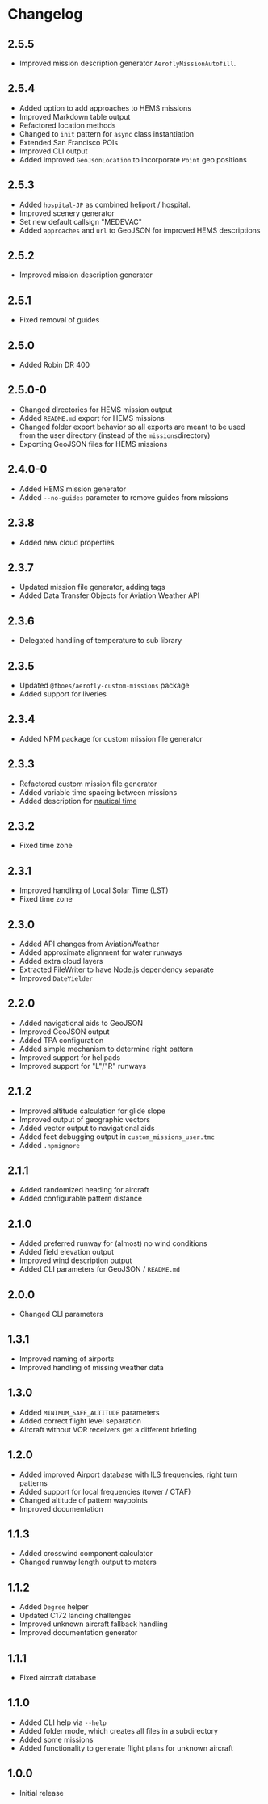 # Changelog

## 2.5.5

- Improved mission description generator `AeroflyMissionAutofill`.

## 2.5.4

- Added option to add approaches to HEMS missions
- Improved Markdown table output
- Refactored location methods
- Changed to `init` pattern for `async` class instantiation
- Extended San Francisco POIs
- Improved CLI output
- Added improved `GeoJsonLocation` to incorporate `Point` geo positions

## 2.5.3

- Added `hospital-JP` as combined heliport / hospital.
- Improved scenery generator
- Set new default callsign "MEDEVAC"
- Added `approaches` and `url` to GeoJSON for improved HEMS descriptions

## 2.5.2

- Improved mission description generator

## 2.5.1

- Fixed removal of guides

## 2.5.0

- Added Robin DR 400

## 2.5.0-0

- Changed directories for HEMS mission output
- Added `README.md` export for HEMS missions
- Changed folder export behavior so all exports are meant to be used from the user directory (instead of the `missions`directory)
- Exporting GeoJSON files for HEMS missions

## 2.4.0-0

- Added HEMS mission generator
- Added `--no-guides` parameter to remove guides from missions

## 2.3.8

- Added new cloud properties

## 2.3.7

- Updated mission file generator, adding tags
- Added Data Transfer Objects for Aviation Weather API

## 2.3.6

- Delegated handling of temperature to sub library

## 2.3.5

- Updated `@fboes/aerofly-custom-missions` package
- Added support for liveries

## 2.3.4

- Added NPM package for custom mission file generator

## 2.3.3

- Refactored custom mission file generator
- Added variable time spacing between missions
- Added description for [nautical time](https://en.wikipedia.org/wiki/Nautical_time)

## 2.3.2

- Fixed time zone

## 2.3.1

- Improved handling of Local Solar Time (LST)
- Fixed time zone

## 2.3.0

- Added API changes from AviationWeather
- Added approximate alignment for water runways
- Added extra cloud layers
- Extracted FileWriter to have Node.js dependency separate
- Improved `DateYielder`

## 2.2.0

- Added navigational aids to GeoJSON
- Improved GeoJSON output
- Added TPA configuration
- Added simple mechanism to determine right pattern
- Improved support for helipads
- Improved support for "L"/"R" runways

## 2.1.2

- Improved altitude calculation for glide slope
- Improved output of geographic vectors
- Added vector output to navigational aids
- Added feet debugging output in `custom_missions_user.tmc`
- Added `.npmignore`

## 2.1.1

- Added randomized heading for aircraft
- Added configurable pattern distance

## 2.1.0

- Added preferred runway for (almost) no wind conditions
- Added field elevation output
- Improved wind description output
- Added CLI parameters for GeoJSON / `README.md`

## 2.0.0

- Changed CLI parameters

## 1.3.1

- Improved naming of airports
- Improved handling of missing weather data

## 1.3.0

- Added `MINIMUM_SAFE_ALTITUDE` parameters
- Added correct flight level separation
- Aircraft without VOR receivers get a different briefing

## 1.2.0

- Added improved Airport database with ILS frequencies, right turn patterns
- Added support for local frequencies (tower / CTAF)
- Changed altitude of pattern waypoints
- Improved documentation

## 1.1.3

- Added crosswind component calculator
- Changed runway length output to meters

## 1.1.2

- Added `Degree` helper
- Updated C172 landing challenges
- Improved unknown aircraft fallback handling
- Improved documentation generator

## 1.1.1

- Fixed aircraft database

## 1.1.0

- Added CLI help via `--help`
- Added folder mode, which creates all files in a subdirectory
- Added some missions
- Added functionality to generate flight plans for unknown aircraft

## 1.0.0

- Initial release
